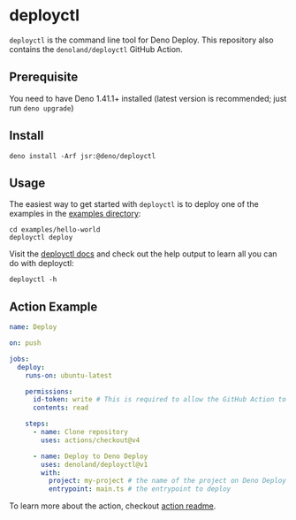 # deployctl

`deployctl` is the command line tool for Deno Deploy. This repository also
contains the `denoland/deployctl` GitHub Action.

## Prerequisite

You need to have Deno 1.41.1+ installed (latest version is recommended; just run
`deno upgrade`)

## Install

```shell
deno install -Arf jsr:@deno/deployctl
```

## Usage

The easiest way to get started with `deployctl` is to deploy one of the examples
in the [examples directory](./examples):

```shell
cd examples/hello-world
deployctl deploy
```

Visit the [deployctl docs](https://docs.deno.com/deploy/manual/deployctl) and
check out the help output to learn all you can do with deployctl:

```shell
deployctl -h
```

## Action Example

```yml
name: Deploy

on: push

jobs:
  deploy:
    runs-on: ubuntu-latest

    permissions:
      id-token: write # This is required to allow the GitHub Action to authenticate with Deno Deploy.
      contents: read

    steps:
      - name: Clone repository
        uses: actions/checkout@v4

      - name: Deploy to Deno Deploy
        uses: denoland/deployctl@v1
        with:
          project: my-project # the name of the project on Deno Deploy
          entrypoint: main.ts # the entrypoint to deploy
```

To learn more about the action, checkout [action readme](./action/README.md).
